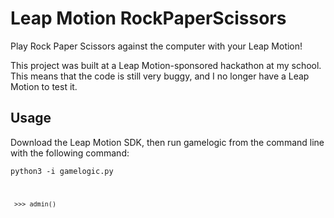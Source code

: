 Leap Motion RockPaperScissors
=============================

Play Rock Paper Scissors against the computer with your Leap Motion!

This project was built at a Leap Motion-sponsored hackathon at my school. This means that the code is still very buggy, and I no longer have a Leap Motion to test it.

Usage
-----
Download the Leap Motion SDK, then run gamelogic from the command line with the following command:

<code>python3 -i gamelogic.py

<code> >>> admin()

